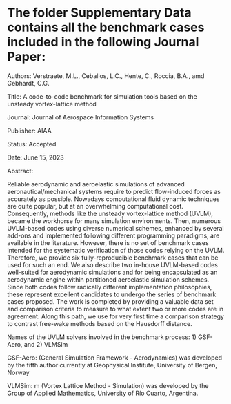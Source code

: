 # The folder Supplementary Data contains all the benchmark cases included in the following Journal Paper:

Authors: Verstraete, M.L., Ceballos, L.C., Hente, C., Roccia, B.A., amd Gebhardt, C.G.

Title: A code-to-code benchmark for simulation tools based on the unsteady vortex-lattice method

Journal: Journal of Aerospace Information Systems

Publisher: AIAA

Status: Accepted

Date: June 15, 2023

Abstract: 

Reliable aerodynamic and aeroelastic simulations of advanced aeronautical/mechanical systems
require to predict flow-induced forces as accurately as possible. Nowadays computational fluid
dynamic techniques are quite popular, but at an overwhelming computational cost. Consequently,
methods like the unsteady vortex-lattice method (UVLM), became the workhorse for many
simulation environments. Then, numerous UVLM-based codes using diverse numerical schemes,
enhanced by several add-ons and implemented following different programming paradigms,
are available in the literature. However, there is no set of benchmark cases intended for the
systematic verification of those codes relying on the UVLM. 
Therefore, we provide six fully-reproducible benchmark cases that can be used for such an end. 
We also describe two in-house UVLM-based codes well-suited for aerodynamic simulations 
and for being encapsulated as an aerodynamic engine within partitioned aeroelastic simulation schemes. 
Since both codes follow radically different implementation philosophies, 
these represent excellent candidates to undergo the series of benchmark cases proposed. 
The work is completed by providing a valuable data set and comparison criteria to measure 
to what extent two or more codes are in agreement. Along this path, we use for very first time a 
comparison strategy to contrast free-wake methods based on the Hausdorff distance.

Names of the UVLM solvers involved in the benchmark process: 1) GSF-Aero, and 2) VLMSim

GSF-Aero:  (General Simulation Framework - Aerodynamics) was developed by the fifth author 
currently at Geophysical Institute, University of Bergen, Norway

VLMSim: m (Vortex Lattice Method - Simulation) was developed by the Group of Applied Mathematics, 
University of Río Cuarto, Argentina.
